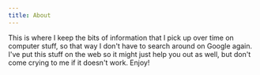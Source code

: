 ```yaml
---
title: About
---
```


This is where I keep the bits of information that I pick up over time
on computer stuff, so that way I don't have to search around on Google
again. I've put this stuff on the web so it might just help you out as
well, but don't come crying to me if it doesn't work. Enjoy!
